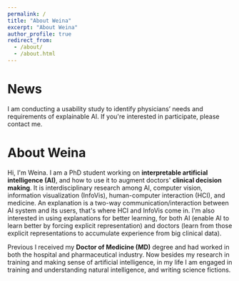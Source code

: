 ```yaml
---
permalink: /
title: "About Weina"
excerpt: "About Weina"
author_profile: true
redirect_from:
  - /about/
  - /about.html
---
```

News
======
I am conducting a usability study to identify physicians’ needs and requirements of explainable AI. If you're interested in participate, please contact me.

About Weina
======
Hi, I'm Weina. I am a PhD student working on **interpretable artificial intelligence (AI)**, and how to use it to augment doctors' **clinical decision making**. It is interdisciplinary research among AI, computer vision, information visualization (InfoVis), human-computer interaction (HCI), and medicine. An explanation is a two-way communication/interaction between AI system and its users, that's where HCI and InfoVis come in. I'm also interested in using explanations for better learning, for both AI (enable AI to learn better by forcing explicit representation) and doctors (learn from those explicit representations to accumulate experience from big clinical data).

Previous I received my **Doctor of Medicine (MD)** degree and had worked in both the hospital and pharmaceutical industry. Now besides my research in training and making sense of artificial intelligence, in my life I am engaged in training and understanding natural intelligence, and writing science fictions.
